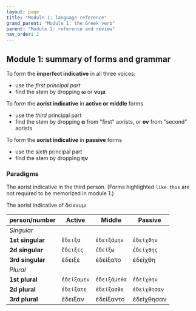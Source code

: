 ```yaml
---
layout: page
title: "Module 1: language reference"
grand_parent: "Module 1: the Greek verb"
parent: "Module 1: reference and review"
nav_order: 2
---
```


## Module 1: summary of forms and grammar

To form the **imperfect indicative** in all three voices:  

- use the *first principal part*
- find the stem by dropping **ω** or **νυμι**

To form the **aorist indicative** in **active or middle** forms

- use the *third* principal part 
- find the stem by dropping  **α** from "first" aorists, or **ον** from "second" aorists

To form the **aorist indicative** in **passive** forms

- use the *sixth* principal part
- find the stem by dropping **ην**    

### Paradigms

The aorist indicative in the third person.  (Forms highlighted `like this` are not required to be memorized in module 1.)

The aorist indicative of δείκνυμι


| person/number | Active | Middle | Passive |
| --- | --- | --- | --- |
| *Singular* |  | | |
| **1st singular** |  `ἔδειξα` | `ἐδειξάμην` | `ἐδείχθην` |
| **2d singular** |  `ἔδειξες`  | `ἐδείξω`  | `ἐδείχθης`  |
| **3rd singular** |  ἔδειξε | ἐδείξατο | ἐδείχθη |
| *Plural* |  | | |
| **1st plural** |  `ἐδείξαμεν` | `ἐδειξάμεθα` | `ἐδείχθην` |
| **2d plural** |  `ἐδείξατε`  | `ἐδείξασθε`  | `ἐδείχθησαν`  |
| **3rd plural** | ἔδειξαν | ἐδείξαντο |ἐδείχθησαν  |




